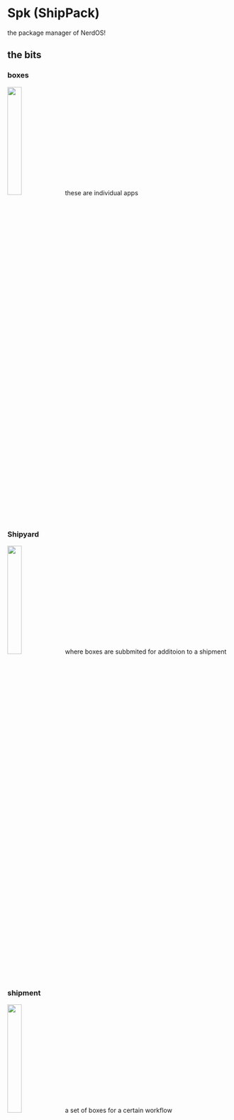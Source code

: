 # Spk (ShipPack)
the package manager of NerdOS!
## the bits

### boxes
<img src="https://user-images.githubusercontent.com/106704354/233639504-1d1e95a3-6ccb-4898-b655-427fa6dfef9d.png" style="height:25%;width:25%"/>
these are individual apps

### Shipyard
<img src="https://user-images.githubusercontent.com/106704354/233644988-183607b7-05d9-4be3-9072-556b45646c83.png" style="height:25%;width:25%;"/>
where boxes are subbmited for additoion to a shipment

### shipment
<img src="https://user-images.githubusercontent.com/106704354/233646058-d4caf83f-7b24-41a6-80d4-cc4af7e6b383.png" style="height:25%;width:25%;"/>
a set of boxes for a certain workflow
